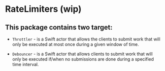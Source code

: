 # RateLimiters (wip)

## This package contains two target:

  - `Throttler` - is a Swift actor that allows the clients to submit work that will only be executed at most once during a given window of time.
  
  - `Debouncer` - is a Swift actor that allows clients to submit work that will only be executed if/when no submissions are done during a specified time interval.
